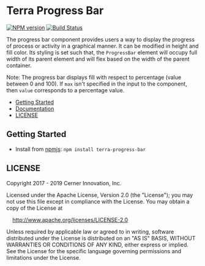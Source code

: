 # Terra Progress Bar

[![NPM version](https://badgen.net/npm/v/terra-progress-bar)](https://www.npmjs.org/package/terra-progress-bar)
[![Build Status](https://badgen.net/travis/cerner/terra-core)](https://travis-ci.org/cerner/terra-core)

The progress bar component provides users a way to display the progress of process or activity in a graphical manner. It can be modified in height and fill color. Its styling is set such that, the `ProgressBar` element will occupy full width of its parent element and will flex based on the width of the parent container.

Note: The progress bar displays fill with respect to percentage (value between 0 and 100). If `max` isn't specified in the input to the component, then `value` corresponds to a percentage value.

- [Getting Started](#getting-started)
- [Documentation](https://github.com/cerner/terra-core/tree/master/packages/terra-progress-bar/docs)
- [LICENSE](#license)

## Getting Started

- Install from [npmjs](https://www.npmjs.com): `npm install terra-progress-bar`

## LICENSE

Copyright 2017 - 2019 Cerner Innovation, Inc.

Licensed under the Apache License, Version 2.0 (the "License"); you may not use this file except in compliance with the License. You may obtain a copy of the License at

&nbsp;&nbsp;&nbsp;&nbsp;http://www.apache.org/licenses/LICENSE-2.0

Unless required by applicable law or agreed to in writing, software distributed under the License is distributed on an "AS IS" BASIS, WITHOUT WARRANTIES OR CONDITIONS OF ANY KIND, either express or implied. See the License for the specific language governing permissions and limitations under the License.
